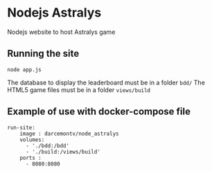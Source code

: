 # Nodejs Astralys
Nodejs website to host Astralys game

## Running the site

    node app.js
The database to display the leaderboard must be in a folder `bdd/`
The HTML5 game files must be in a folder `views/build`

## Example of use with docker-compose file

    run-site:
        image : darcemontv/node_astralys
        volumes:
          - './bdd:/bdd'
          - './build:/views/build'
        ports :
          - 8080:8080
